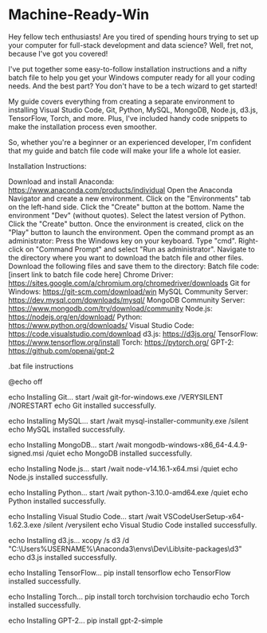# Machine-Ready-Win

Hey fellow tech enthusiasts! Are you tired of spending hours trying to set up your computer for full-stack development and data science? Well, fret not, because I've got you covered!


I've put together some easy-to-follow installation instructions and a nifty batch file to help you get your Windows computer ready for all your coding needs. And the best part? You don't have to be a tech wizard to get started!


My guide covers everything from creating a separate environment to installing Visual Studio Code, Git, Python, MySQL, MongoDB, Node.js, d3.js, TensorFlow, Torch, and more. Plus, I've included handy code snippets to make the installation process even smoother.


So, whether you're a beginner or an experienced developer, I'm confident that my guide and batch file code will make your life a whole lot easier.



Installation Instructions:

Download and install Anaconda: https://www.anaconda.com/products/individual
Open the Anaconda Navigator and create a new environment.
Click on the "Environments" tab on the left-hand side.
Click the "Create" button at the bottom.
Name the environment "Dev" (without quotes).
Select the latest version of Python.
Click the "Create" button.
Once the environment is created, click on the "Play" button to launch the environment.
Open the command prompt as an administrator:
Press the Windows key on your keyboard.
Type "cmd".
Right-click on "Command Prompt" and select "Run as administrator".
Navigate to the directory where you want to download the batch file and other files.
Download the following files and save them to the directory:
Batch file code: [insert link to batch file code here]
Chrome Driver: https://sites.google.com/a/chromium.org/chromedriver/downloads
Git for Windows: https://git-scm.com/download/win
MySQL Community Server: https://dev.mysql.com/downloads/mysql/
MongoDB Community Server: https://www.mongodb.com/try/download/community
Node.js: https://nodejs.org/en/download/
Python: https://www.python.org/downloads/
Visual Studio Code: https://code.visualstudio.com/download
d3.js: https://d3js.org/
TensorFlow: https://www.tensorflow.org/install
Torch: https://pytorch.org/
GPT-2: https://github.com/openai/gpt-2

.bat file instructions 

@echo off

echo Installing Git...
start /wait git-for-windows.exe /VERYSILENT /NORESTART
echo Git installed successfully.

echo Installing MySQL...
start /wait mysql-installer-community.exe /silent
echo MySQL installed successfully.

echo Installing MongoDB...
start /wait mongodb-windows-x86_64-4.4.9-signed.msi /quiet
echo MongoDB installed successfully.

echo Installing Node.js...
start /wait node-v14.16.1-x64.msi /quiet
echo Node.js installed successfully.

echo Installing Python...
start /wait python-3.10.0-amd64.exe /quiet
echo Python installed successfully.

echo Installing Visual Studio Code...
start /wait VSCodeUserSetup-x64-1.62.3.exe /silent /verysilent
echo Visual Studio Code installed successfully.

echo Installing d3.js...
xcopy /s d3 /d "C:\Users\%USERNAME%\Anaconda3\envs\Dev\Lib\site-packages\d3"
echo d3.js installed successfully.

echo Installing TensorFlow...
pip install tensorflow
echo TensorFlow installed successfully.

echo Installing Torch...
pip install torch torchvision torchaudio
echo Torch installed successfully.

echo Installing GPT-2...
pip install gpt-2-simple
